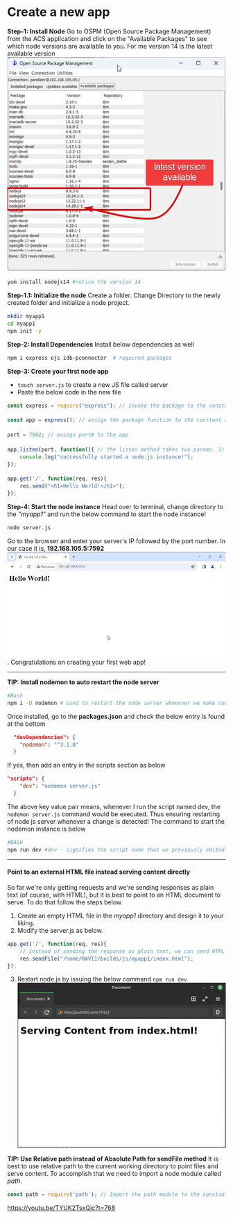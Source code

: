 # Create a new app
**Step-1: Install Node**
Go to OSPM (Open Source Package Management) from the ACS application and click on the "Available Packages" to see which node versions are available to you. For me version 14 is the latest available version
![alt text](image-1.png)
```bash
yum install nodejs14 #notice the version 14
```
 

**Step-1.1: Initialize the node**
    Create a folder. Change Directory to the newly created folder and initialize a node project.

```bash
mkdir myapp1
cd myapp1
npm init -y
```

**Step-2: Install Dependencies**
Install below dependencies as well
```bash
npm i express ejs idb-pconnector  # required packages 
```

**Step-3: Create your first node app**
- `touch server.js` to create a new JS file called server
- Paste the below code in the new file

```js
const express = require("express"); // invoke the package to the constant express

const app = express(); // assign the package function to the constant app

port = 7592; // assign port# to the app

app.listen(port, function(){ // the listen method takes two params. 1) Port#, 2) the actual funcion it does when called
    console.log("successfully started a node.js instance!");
});

app.get('/', function(req, res){
    res.send("<h1>Hello World!</h1>");
});

```
**Step-4: Start the node instance**
Head over to terminal, change directory to the *"myapp1"* and run the below command to start the node instance!
```bash
node server.js
```
Go to the browser and enter your server's IP followed by the port number. 
In our case it is, **192.168.105.5:7592**
![alt text](image-2.png). 
Congratulations on creating your first web app!
___
**TIP: Install nodemon to auto restart the node server**

```bash
#Bash
npm i -D nodemon # used to restart the node server whenever we make code change in server.js
```
Once installed, go to the **packages.json** and check the below entry is found at the bottom
```json
  "devDependencies": {
    "nodemon": "^3.1.0"
  }
```
If yes, then add an entry in the scripts section as below
```json
"scripts": {
    "dev": "nodemon server.js"
  }
```
The above key value pair means, whenever I run the script named dev, the `nodemon server.js` command would be executed. Thus ensuring restarting of node js server whenever a change is detected! The command to start the nodemon instance is below
```bash
#BASH
npm run dev #dev - signifies the script name that we previously edited!
```


___

#### Point to an external HTML file instead serving content directly

So far we're only getting requests and we're sending responses as plain text (of course, with HTML), but it is best to point to an HTML document to serve. To do that follow the steps below.
1. Create an empty HTML file in the *myapp1* directory and design it to your liking.
2. Modify the server.js as below.
```js
app.get('/', function(req, res){
    // Instead of sending the response as plain text, we can send HTML files to be rendered as below.
    res.sendFile("/home/RAVI1/builds/js/myapp1/index.html");
});
```
3. Restart node.js by issuing the below command
`npm run dev`
![alt text](image.png)

**TIP: Use Relative path instead of Absolute Path for sendFile method**
It is best to use relative path to the current working directory to point files and serve content. To accomplish that we need to import a node module called *path*. 
```js
const path = require('path'); // Import the path module to the constant path
```

https://youtu.be/TYUK2TsxQjc?t=768